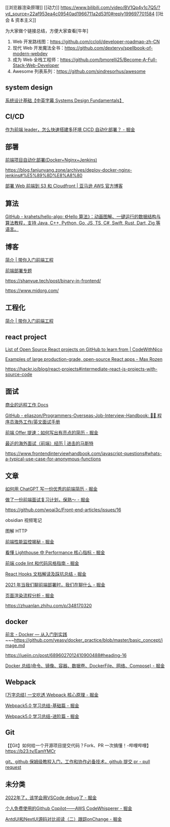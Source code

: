 [[浏览器渲染原理]]
[[动力]]
https://www.bilibili.com/video/BV1Qp4y1c7Q5/?vd_source=22af953ea4c09540ad1966711a2d53f0#reply199697701584
[[社会 & 资本主义]]



为大家做个链接总结，方便大家查看[牛年]

1. Web 开发路线图：https://github.com/ccloli/developer-roadmap-zh-CN
2. 现代 Web 开发魔法全书：https://github.com/dexteryy/spellbook-of-modern-webdev
3. 成为 Web 全栈工程师：https://github.com/bmorelli25/Become-A-Full-Stack-Web-Developer
4. Awesome 列表系列：https://github.com/sindresorhus/awesome

## system design

[系统设计基础【中英字幕 Systems Design Fundamentals】](https://www.bilibili.com/video/BV1wZ4y1U7uC/?spm_id_from=333.788.recommend_more_video.1&vd_source=22af953ea4c09540ad1966711a2d53f0)

## CI/CD

[作为前端 leader，怎么快速搭建多环境 CICD 自动化部署？ - 掘金](https://juejin.cn/post/7250083673189253176#heading-1)

## 部署

[前端项目自动化部署(Docker+Nginx+Jenkins)](https://blog.fanjunyang.zone/archives/deploy-docker-nginx-jenkins#%E5%AE%89%E8%A3%85jenkins%E6%8F%92%E4%BB%B6)

https://blog.fanjunyang.zone/archives/deploy-docker-nginx-jenkins#%E5%89%8D%E8%A8%80

[部署 Web 前端到 S3 和 Cloudfront | 亚马逊 AWS 官方博客](https://aws.amazon.com/cn/blogs/china/deploy-web-front-end-to-s3-and-cloudfront-in-china/)

## 算法

[GitHub - krahets/hello-algo: 《Hello 算法》：动画图解、一键运行的数据结构与算法教程，支持 Java, C++, Python, Go, JS, TS, C#, Swift, Rust, Dart, Zig 等语言。](https://github.com/krahets/hello-algo)

## 博客

[简介 | 带你入门前端工程](https://woai3c.github.io/introduction-to-front-end-engineering/#%E7%AE%80%E4%BB%8B)

[前端部署专题](https://q.shanyue.tech/deploy)

https://shanyue.tech/post/binary-in-frontend/

https://www.midorg.com/

## 工程化

[简介 | 带你入门前端工程](https://woai3c.github.io/introduction-to-front-end-engineering/#%E9%80%82%E5%AE%9C%E4%BA%BA%E7%BE%A4)

## react project

[List of Open Source React projects on GitHub to learn from | CodeWithNico](https://codewithnico.com/production-ready-react-apps/)

[Examples of large production-grade, open-source React apps - Max Rozen](https://maxrozen.com/examples-of-large-production-grade-open-source-react-apps#apps-with-users)

https://hackr.io/blog/react-projects#intermediate-react-js-projects-with-source-code

## 面试

[商业的远程工作 Docs](https://a10khaznyg.feishu.cn/docs/doccn7UxrLhCpUVzIL4eKMWuuEd#4e8xKI)

[GitHub - eliaszon/Programmers-Overseas-Job-Interview-Handbook: 🏂🏻 程序员海外工作/英文面试手册](https://github.com/eliaszon/Programmers-Overseas-Job-Interview-Handbook)

[前端 Offer 提速：如何写出有亮点的简历 - 掘金](https://juejin.cn/post/6952679000422498318)

[最近的海外面试（前端）经历 | 进击的马斯特](https://pinkyjie.com/2017/02/21/recent-overseas-interview-experiences/)

https://www.frontendinterviewhandbook.com/javascript-questions#whats-a-typical-use-case-for-anonymous-functions

## 文章

[如何用 ChatGPT 写一份优秀的前端简历 - 掘金](https://juejin.cn/post/7204259353736839227)

[做了一份前端面试复习计划，保熟～ - 掘金](https://juejin.cn/post/7061588533214969892#heading-78)

https://github.com/woai3c/Front-end-articles/issues/16

obsidian 视频笔记

图解 HTTP

[前端性能监控揭秘 - 掘金](https://juejin.cn/post/6844904121817022477#heading-0)

[看懂 Lighthouse 中 Performance 核心指标 - 掘金](https://juejin.cn/post/7113803250037424158)

[前端 code lint 和代码风格指南 - 掘金](https://juejin.cn/post/7062959776505806855)

[React Hooks 文档解读及踩坑总结 - 掘金](https://juejin.cn/post/7030733515482202119#heading-22)

[2021 年当我们聊前端部署时，我们在聊什么 - 掘金](https://juejin.cn/post/7017710911443959839)

[页面渲染流程分析 - 掘金](https://juejin.cn/post/7085221720168087583#heading-7)

https://zhuanlan.zhihu.com/p/348170320

## docker

[前言 - Docker — 从入门到实践](https://yeasy.gitbook.io/docker_practice/)~~~https://github.com/yeasy/docker_practice/blob/master/basic_concept/image.md

https://juejin.cn/post/6896027012410900488#heading-16

[Docker 总结(命令、镜像、容器、数据卷、DockerFile、网络、Compose) - 掘金](https://juejin.cn/post/6896027012410900488#heading-0)

## Webpack

[[万字总结] 一文吃透 Webpack 核心原理 - 掘金](https://juejin.cn/post/6949040393165996040)

[Webpack5.0 学习总结-基础篇 - 掘金](https://juejin.cn/post/6971743815434993671#heading-5)

[Webpack5.0 学习总结-进阶篇 - 掘金](https://juejin.cn/post/6975321674015047693/)

## Git

【【Git】如何给一个开源项目提交代码？Fork、PR 一次搞懂！-哔哩哔哩】 https://b23.tv/EamYMCr

[git、github 保姆级教程入门，工作和协作必备技术，github 提交 pr - pull request](https://www.bilibili.com/video/BV1s3411g7PS/?spm_id_from=333.999.0.0&vd_source=22af953ea4c09540ad1966711a2d53f0)

## 未分类

[2022年了，该学会用VSCode debug了 - 掘金](https://juejin.cn/post/7080135520902184997#heading-16)

[个人免费使用的Github Copilot——AWS CodeWhisperer - 掘金](https://juejin.cn/post/7222577873793925179)

[AntdUI和NextUI源码对比阅读（二）跟踪onChange - 掘金](https://juejin.cn/post/7097213771776524296)
